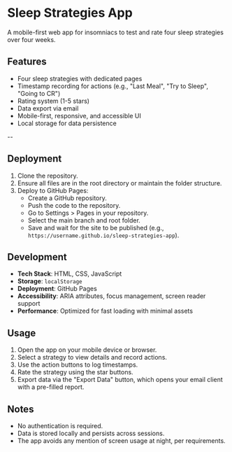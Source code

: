 # Sleep Strategies App

A mobile-first web app for insomniacs to test and rate four sleep strategies over four weeks.

## Features
- Four sleep strategies with dedicated pages
- Timestamp recording for actions (e.g., "Last Meal", "Try to Sleep", "Going to CR")
- Rating system (1-5 stars)
- Data export via email
- Mobile-first, responsive, and accessible UI
- Local storage for data persistence

 --

## Deployment
1. Clone the repository.
2. Ensure all files are in the root directory or maintain the folder structure.
3. Deploy to GitHub Pages:
   - Create a GitHub repository.
   - Push the code to the repository.
   - Go to Settings > Pages in your repository.
   - Select the main branch and root folder.
   - Save and wait for the site to be published (e.g., `https://username.github.io/sleep-strategies-app`).

## Development
- **Tech Stack**: HTML, CSS, JavaScript
- **Storage**: `localStorage`
- **Deployment**: GitHub Pages
- **Accessibility**: ARIA attributes, focus management, screen reader support
- **Performance**: Optimized for fast loading with minimal assets

## Usage
1. Open the app on your mobile device or browser.
2. Select a strategy to view details and record actions.
3. Use the action buttons to log timestamps.
4. Rate the strategy using the star buttons.
5. Export data via the "Export Data" button, which opens your email client with a pre-filled report.

## Notes
- No authentication is required.
- Data is stored locally and persists across sessions.
- The app avoids any mention of screen usage at night, per requirements.